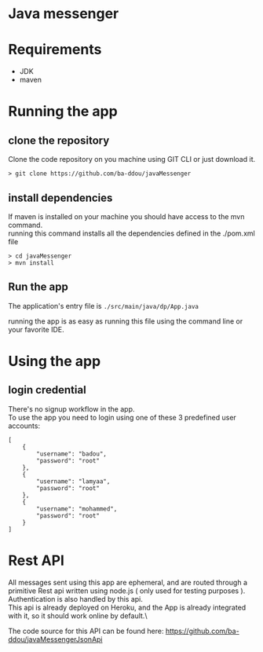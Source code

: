 # Java messenger

# Requirements

-   JDK
-   maven

# Running the app

## clone the repository

Clone the code repository on you machine using GIT CLI or just download it.

```
> git clone https://github.com/ba-ddou/javaMessenger
```

## install dependencies

If maven is installed on your machine you should have access to the mvn command.\
running this command installs all the dependencies defined in the ./pom.xml file

```
> cd javaMessenger
> mvn install
```

## Run the app

The application's entry file is `./src/main/java/dp/App.java`

running the app is as easy as running this file using the command line or your favorite IDE.

# Using the app

## login credential

There's no signup workflow in the app.\
To use the app you need to login using one of these 3 predefined user accounts:

```
[
	{
		"username": "badou",
		"password": "root"
	},
	{
		"username": "lamyaa",
		"password": "root"
	},
	{
		"username": "mohammed",
		"password": "root"
	}
]
```

# Rest API

All messages sent using this app are ephemeral, and are routed through a primitive Rest api written using node.js ( only used for testing purposes ).\
Authentication is also handled by this api.\
This api is already deployed on Heroku, and the App is already integrated with it, so it should work online by default.\

The code source for this API can be found here: https://github.com/ba-ddou/javaMessengerJsonApi
